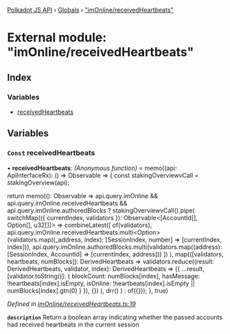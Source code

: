 [Polkadot JS API](../README.md) › [Globals](../globals.md) › ["imOnline/receivedHeartbeats"](_imonline_receivedheartbeats_.md)

# External module: "imOnline/receivedHeartbeats"

## Index

### Variables

* [receivedHeartbeats](_imonline_receivedheartbeats_.md#const-receivedheartbeats)

## Variables

### `Const` receivedHeartbeats

• **receivedHeartbeats**: *(Anonymous function)* =  memo((api: ApiInterfaceRx): () => Observable<DerivedHeartbeats> => {
  const stakingOverviewvCall = stakingOverview(api);

  return memo((): Observable<DerivedHeartbeats> =>
    api.query.imOnline && api.query.imOnline.receivedHeartbeats && api.query.imOnline.authoredBlocks
      ? stakingOverviewvCall().pipe(
        switchMap(({ currentIndex, validators }): Observable<[AccountId[], Option<Bytes>[], u32[]]> =>
          combineLatest([
            of(validators),
            api.query.imOnline.receivedHeartbeats.multi<Option<Bytes>>(validators.map((_address, index): [SessionIndex, number] => [currentIndex, index])),
            api.query.imOnline.authoredBlocks.multi<u32>(validators.map((address): [SessionIndex, AccountId] => [currentIndex, address]))
          ])
        ),
        map(([validators, heartbeats, numBlocks]): DerivedHeartbeats =>
          validators.reduce((result: DerivedHeartbeats, validator, index): DerivedHeartbeats => ({
            ...result,
            [validator.toString()]: {
              blockCount: numBlocks[index],
              hasMessage: !heartbeats[index].isEmpty,
              isOnline: !heartbeats[index].isEmpty || numBlocks[index].gtn(0)
            }
          }), {})
        ),
        drr()
      )
      : of({}));
}, true)

*Defined in [imOnline/receivedHeartbeats.ts:19](https://github.com/polkadot-js/api/blob/e601ae27a1/packages/api-derive/src/imOnline/receivedHeartbeats.ts#L19)*

**`description`** Return a boolean array indicating whether the passed accounts had received heartbeats in the current session
